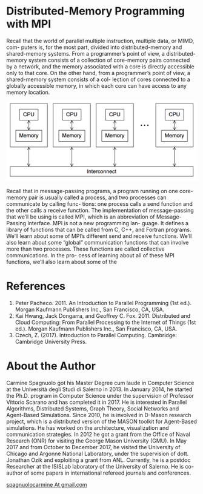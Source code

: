 # Distributed-Memory Programming with MPI

Recall that the world of parallel multiple instruction, multiple data, or MIMD, com- puters is, for the most part, divided into distributed-memory and shared-memory systems. From a programmer’s point of view, a distributed-memory system consists of a collection of core-memory pairs connected by a network, and the memory associated with a core is directly accessible only to that core. On the other hand, from a programmer’s point of view, a shared-memory system consists of a col- lection of cores connected to a globally accessible memory, in which each core can have access to any memory location. 

![mpimodel](/img/mpimodel.png) 


Recall that in message-passing programs, a program running on one core-memory pair is usually called a process, and two processes can communicate by calling func- tions: one process calls a send function and the other calls a receive function. The implementation of message-passing that we’ll be using is called MPI, which is an abbreviation of Message-Passing Interface. MPI is not a new programming lan- guage. It defines a library of functions that can be called from C, C++, and Fortran programs. We’ll learn about some of MPI’s different send and receive functions. We’ll also learn about some “global” communication functions that can involve more than two processes. These functions are called collective communications. In the pro- cess of learning about all of these MPI functions, we’ll also learn about some of the


# References

1. Peter Pacheco. 2011. An Introduction to Parallel Programming (1st ed.). Morgan Kaufmann Publishers Inc., San Francisco, CA, USA.
2. Kai Hwang, Jack Dongarra, and Geoffrey C. Fox. 2011. Distributed and Cloud Computing: From Parallel Processing to the Internet of Things (1st ed.). Morgan Kaufmann Publishers Inc., San Francisco, CA, USA.
3. Czech, Z. (2017). Introduction to Parallel Computing. Cambridge: Cambridge University Press.

# About the Author

Carmine Spagnuolo got his Master Degree cum laude in Computer Science at the Università degli Studi di Salerno in 2013. In January 2014, he started the Ph.D. program in Computer Science under the supervision of Professor Vittorio Scarano and has completed it in 2017. He is interested in Parallel Algorithms, Distributed Systems, Graph Theory, Social Networks and Agent-Based Simulations. Since 2010, he is involved in D-Mason research project, which is a distributed version of the MASON toolkit for Agent-Based simulations. He has worked on the architecture, visualization and communication strategies. In 2012 he got a grant from the Office of Naval Research (ONR) for visiting the George Mason University (GMU). In May 2017 and from October to December 2017, he visited the University of Chicago and Argonne National Laboratory, under the supervision of dott. Jonathan Ozik and exploiting a grant from ANL. Currently, he is a postdoc Researcher at the ISISLab laboratory of the University of Salerno. He is co-author of some papers in international refereed journals and conferences.

[spagnuolocarmine At gmail.com](mailto:spagnuolocarmine@gmail.com)